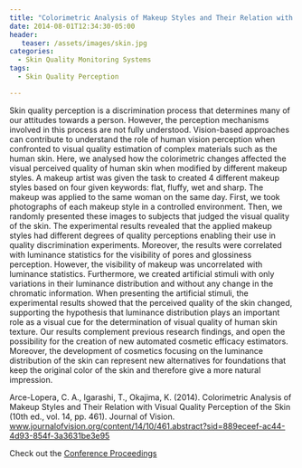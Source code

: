 ```yaml
---
title: "Colorimetric Analysis of Makeup Styles and Their Relation with Visual Quality Perception of the Skin"
date: 2014-08-01T12:34:30-05:00
header:
   teaser: /assets/images/skin.jpg
categories:
  - Skin Quality Monitoring Systems
tags:
  - Skin Quality Perception

---
```

Skin quality perception is a discrimination process that determines many of our attitudes towards a person. 
However, the perception mechanisms involved in this process are not fully understood. Vision-based approaches 
can contribute to understand the role of human vision perception when confronted to visual quality estimation 
of complex materials such as the human skin. Here, we analysed how the colorimetric changes affected the visual 
perceived quality of human skin when modified by different makeup styles. A makeup artist was given the task to 
created 4 different makeup styles based on four given keywords: flat, fluffy, wet and sharp. The makeup was applied 
to the same woman on the same day. First, we took photographs of each makeup style in a controlled environment. 
Then, we randomly presented these images to subjects that judged the visual quality of the skin. 
The experimental results revealed that the applied makeup styles had different degrees of quality perceptions 
enabling their use in quality discrimination experiments. Moreover, the results were correlated with luminance 
statistics for the visibility of pores and glossiness perception. However, the visibility of makeup was uncorrelated 
with luminance statistics. Furthermore, we created artificial stimuli with only variations in their luminance 
distribution and without any change in the chromatic information. When presenting the artificial stimuli, 
the experimental results showed that the perceived quality of the skin changed, supporting the hypothesis that 
luminance distribution plays an important role as a visual cue for the determination of visual quality of human 
skin texture. Our results complement previous research findings, and open the possibility for the creation of 
new automated cosmetic efficacy estimators. Moreover, the development of cosmetics focusing on the luminance 
distribution of the skin can represent new alternatives for foundations that keep the original color of the skin 
and therefore give a more natural impression.

Arce-Lopera, C. A., Igarashi, T., Okajima, K. (2014). 
Colorimetric Analysis of Makeup Styles and Their Relation with Visual Quality Perception of the Skin 
(10th ed., vol. 14, pp. 461). 
Journal of Vision. www.journalofvision.org/content/14/10/461.abstract?sid=889eceef-ac44-4d93-854f-3a3631be3e95

Check out the [Conference Proceedings][URL] 

[URL]:  https://doi.org/10.1167/14.10.461